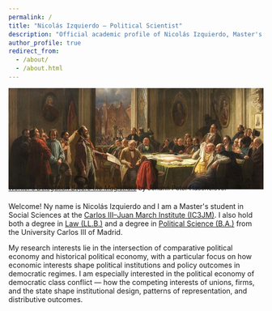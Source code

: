 ```yaml
---
permalink: /
title: "Nicolás Izquierdo – Political Scientist"
description: "Official academic profile of Nicolás Izquierdo, Master's student in Social Sciences at IC3JM, with degrees in Law and Political Science from UC3M."
author_profile: true
redirect_from:
  - /about/
  - /about.html
---
```


<h1 style="
  position:absolute;
  left:-9999px;
  top:auto;
  width:1px;
  height:1px;
  overflow:hidden;
">
  Nicolás Izquierdo
</h1>

<figure style="margin:0;">
  <img src="marx-painting.jpg"
       alt="Workers’ Delegation Before the Magistrate by Johann Peter Hasenclever"
       style="width:660px; height:200px; object-fit:cover; display:block;">
  <figcaption style="font-size:0.9em; margin-top:-10px; margin-bottom:20px;">
    <a href="/marx-anecdote.html#anecdote" target="_blank"><em>Worker’s Delegation Before the Magistrate</em></a> 
    by Johann Peter Hasenclever
  </figcaption>
</figure>


Welcome! Ny name is Nicolás Izquierdo and I am a Master's student in Social Sciences at the [Carlos III–Juan March Institute (IC3JM)](https://ic3jm.es/en/postgraduates/master-degree-social-sciences/). I also hold both a degree in [Law (LL.B.)](https://www.uc3m.es/bachelor-degree/law-political-science) and a degree in [Political Science (B.A.)](https://www.uc3m.es/bachelor-degree/law-political-science) from the University Carlos III of Madrid.  

My research interests lie in the intersection of comparative political economy and historical political economy, with a particular focus on how economic interests shape political institutions and policy outcomes in democratic regimes. I am especially interested in the political economy of democratic class conflict — how the competing interests of unions, firms, and the state shape institutional design, patterns of representation, and distributive outcomes. 


